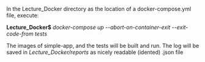 In the Lecture_Docker directory as the location of a docker-compose.yml file, execute:

**Lecture_Docker$** _docker-compose up --abort-on-container-exit --exit-code-from tests_

The images of simple-app, and the tests will be built and run. 
The log will be saved in _Lecture_Docker/reports_ as nicely readable (idented) .json file
